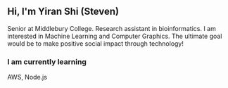 ## Hi, I'm Yiran Shi (Steven) 

Senior at Middlebury College. Research assistant in bioinformatics. I am interested in Machine Learning and Computer Graphics. The ultimate goal would be to make positive social impact through technology!

### I am currently learning

AWS, Node.js

<!---
Steven-Yiran/Steven-Yiran is a special repository because its `README.md` (this file) appears on your GitHub profile.
You can click the Preview link to take a look at your changes.
--->
